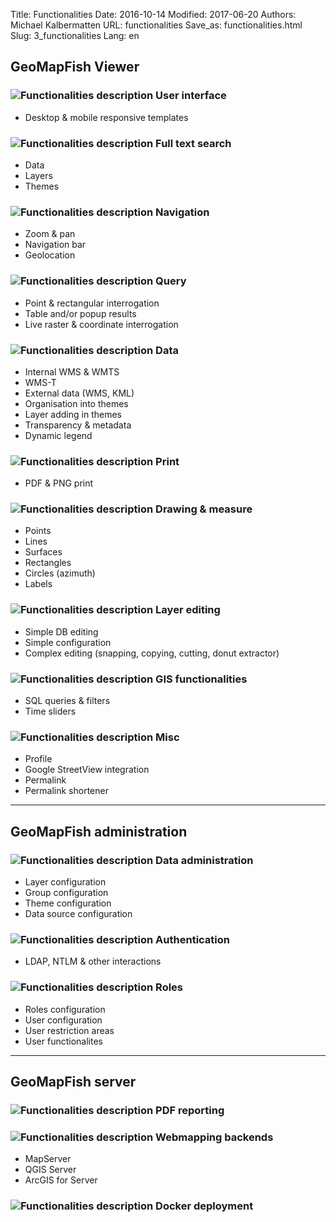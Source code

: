 Title: Functionalities
Date: 2016-10-14
Modified: 2017-06-20
Authors: Michael Kalbermatten
URL: functionalities
Save_as: functionalities.html
Slug: 3_functionalities
Lang: en

## GeoMapFish Viewer

### ![Functionalities description]({filename}/images/1_1_responsive.png)  User interface

* Desktop & mobile responsive templates

### ![Functionalities description]({filename}/images/1_2_search.png)  Full text search

* Data
* Layers
* Themes

### ![Functionalities description]({filename}/images/1_3_navigation.png)  Navigation

* Zoom & pan
* Navigation bar
* Geolocation

### ![Functionalities description]({filename}/images/1_4_query.png)  Query

* Point & rectangular interrogation 
* Table and/or popup results
* Live raster & coordinate interrogation

### ![Functionalities description]({filename}/images/1_5_data.png)  Data

* Internal  WMS & WMTS
* WMS-T
* External data (WMS, KML)
* Organisation into themes
* Layer adding in themes
* Transparency & metadata
* Dynamic legend

### ![Functionalities description]({filename}/images/1_6_print.png)  Print

* PDF & PNG print

### ![Functionalities description]({filename}/images/1_7_drawing.png)  Drawing & measure

* Points
* Lines
* Surfaces
* Rectangles
* Circles (azimuth)
* Labels

### ![Functionalities description]({filename}/images/1_8_layer_editing.png)  Layer editing

* Simple DB editing
* Simple configuration
* Complex editing (snapping, copying, cutting, donut extractor)

### ![Functionalities description]({filename}/images/1_9_gis.png)  GIS functionalities

* SQL queries & filters 
* Time sliders 

### ![Functionalities description]({filename}/images/1_10_misc.png)  Misc

* Profile
* Google StreetView integration
* Permalink
* Permalink shortener

---

## GeoMapFish administration

### ![Functionalities description]({filename}/images/2_1_configuration.png)  Data administration

* Layer configuration
* Group configuration
* Theme configuration
* Data source configuration

### ![Functionalities description]({filename}/images/2_2_authentication.png)  Authentication

* LDAP, NTLM & other interactions

### ![Functionalities description]({filename}/images/2_3_roles.png)  Roles

* Roles configuration
* User configuration
* User restriction areas
* User functionalites

---

## GeoMapFish server

### ![Functionalities description]({filename}/images/3_1_pdf.png)  PDF reporting

### ![Functionalities description]({filename}/images/3_2_webmapping.png)  Webmapping backends

* MapServer
* QGIS Server
* ArcGIS for Server

### ![Functionalities description]({filename}/images/3_3_docker.png)  Docker deployment
